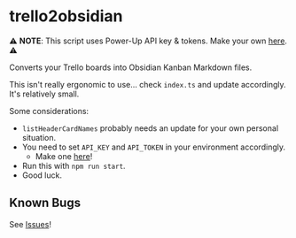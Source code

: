 # trello2obsidian

:warning: **NOTE**: This script uses Power-Up API key & tokens. Make your own [here](https://trello.com/power-ups/admin/new). :warning:

Converts your Trello boards into Obsidian Kanban Markdown files.

This isn't really ergonomic to use... check `index.ts` and update accordingly. It's relatively small.

Some considerations:

- `listHeaderCardNames` probably needs an update for your own personal situation.
- You need to set `API_KEY` and `API_TOKEN` in your environment accordingly.
  - Make one [here](https://trello.com/power-ups/admin/new)!
- Run this with `npm run start`.
- Good luck.

## Known Bugs

See [Issues](https://github.com/Utagai/trello2obsidian/issues)!
